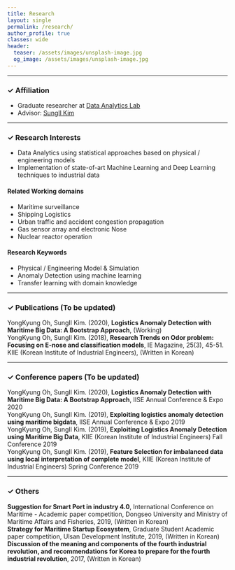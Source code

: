 ```yaml
---
title: Research
layout: single
permalink: /research/
author_profile: true
classes: wide
header:
  teaser: /assets/images/unsplash-image.jpg
  og_image: /assets/images/unsplash-image.jpg
---
```


--------------------
<h3> &#10003; Affiliation </h3>
<div class="notice--primary">
  <ul>
  <li> Graduate researcher at <a href="http://analytics.unist.ac.kr/">Data Analytics Lab</a> </li>
  <li> Advisor: <a href="https://scholar.google.com/citations?user=BISaBGoAAAAJ&hl">SungIl Kim</a> </li>
  </ul>
</div>


--------------------
<h3> &#10003; Research Interests </h3>
<div class="notice--primary">
  <ul>
  <li> Data Analytics using statistical approaches based on physical / engineering models </li>
  <li> Implementation of state-of-art Machine Learning and Deep Learning techniques to industrial data </li>
  </ul>
</div>

<div class="notice">
  <h4>Related Working domains</h4>
  <ul>
  <li>Maritime surveillance</li>
  <li>Shipping Logistics</li>
  <li>Urban traffic and accident congestion propagation</li>
  <li>Gas sensor array and electronic Nose</li>
  <li>Nuclear reactor operation</li>
  </ul>
</div>

<div class="notice">
  <h4>Research Keywords</h4>
  <ul>
  <li>Physical / Engineering Model & Simulation</li>
  <li>Anomaly Detection using machine learning</li>
  <li>Transfer learning with domain knowledge</li>
  </ul>
</div>


--------------------
<h3> &#10003; Publications (To be updated)</h3>

<div class="notice--info"> <!--International-->
YongKyung Oh, SungIl Kim. (2020), <b>Logistics Anomaly Detection with Maritime Big Data: A Bootstrap Approach</b>, (Working)
</div>

<div class="notice--danger"> <!--Domestic-->
YongKyung Oh, SungIl Kim. (2018), <b>Research Trends on Odor problem: Focusing on E-nose and classification models</b>, IE Magazine, 25(3), 45-51. KIIE (Korean Institute of Industrial Engineers), (Written in Korean)
</div>

<div class="notice"> 
</div>

<div class="notice"> 
</div>


--------------------
<h3> &#10003; Conference papers (To be updated)</h3>

<div class="notice--info"> <!--International-->
YongKyung Oh, SungIl Kim. (2020), <b>Logistics Anomaly Detection with Maritime Big Data: A Bootstrap Approach</b>, IISE Annual Conference & Expo 2020
</div>

<div class="notice--info"> <!--International-->
YongKyung Oh, SungIl Kim. (2019), <b>Exploiting logistics anomaly detection using maritime bigdata</b>, IISE Annual Conference & Expo 2019
</div>

<div class="notice--danger"> <!--Domestic-->
YongKyung Oh, SungIl Kim. (2019), <b>Exploiting Logistics Anomaly Detection using Maritime Big Data</b>, KIIE (Korean Institute of Industrial Engineers) Fall Conference 2019
</div>

<div class="notice--danger"> <!--Domestic-->
YongKyung Oh, SungIl Kim. (2019), <b>Feature Selection for imbalanced data using local interpretation of complete model</b>, KIIE (Korean Institute of Industrial Engineers) Spring Conference 2019
</div>


--------------------
<h3> &#10003; Others </h3>

<div class="notice"> 
<b>Suggestion for Smart Port in industry 4.0</b>, International Conference on Maritime - Academic paper competition, Dongseo University and Ministry of Maritime Affairs and Fisheries, 2019, (Written in Korean)
</div>

<div class="notice"> 
<b>Strategy for Maritime Startup Ecosystem</b>, Graduate Student Academic paper competition, Ulsan Development Institute, 2019, (Written in Korean)
</div>

<div class="notice"> 
<b>Discussion of the meaning and components of the fourth industrial revolution, and recommendations for Korea to prepare for the fourth industrial revolution</b>, 2017, (Written in Korean)
</div>

